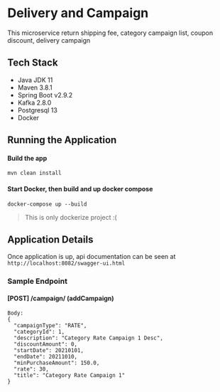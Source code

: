 # Delivery and Campaign
This microservice return shipping fee, category campaign list, coupon discount, delivery campaign

## Tech Stack
* Java JDK 11
* Maven 3.8.1
* Spring Boot v2.9.2
* Kafka 2.8.0
* Postgresql 13
* Docker

## Running the Application
#### Build the app
`mvn clean install`

#### Start Docker, then build and up docker compose
`docker-compose up --build`

> This is only dockerize project :(

## Application Details

Once application is up, api documentation can be seen at `http://localhost:8082/swagger-ui.html`

### Sample Endpoint

#### [POST] /campaign/ (addCampaign)

```
Body: 
{
  "campaignType": "RATE",
  "categoryId": 1,
  "description": "Category Rate Campaign 1 Desc",
  "discountAmount": 0,
  "startDate": 20210101,
  "endDate": 20211010,
  "minPurchaseAmount": 150.0,
  "rate": 30,
  "title": "Category Rate Campaign 1"
}
```



